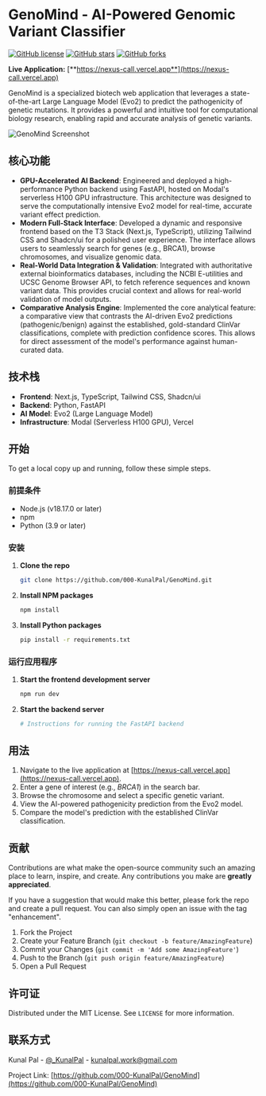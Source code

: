 # GenoMind - AI-Powered Genomic Variant Classifier

[![GitHub license](https://img.shields.io/badge/license-MIT-blue.svg)](https://github.com/000-KunalPal/GenoMind/blob/main/LICENSE)
[![GitHub stars](https://img.shields.io/github/stars/000-KunalPal/GenoMind.svg)](https://github.com/000-KunalPal/GenoMind/stargazers)
[![GitHub forks](https.img.shields.io/github/forks/000-KunalPal/GenoMind.svg)](https://github.com/000-KunalPal/GenoMind/network)

**Live Application:** [**https://nexus-call.vercel.app**](https://nexus-call.vercel.app)

GenoMind is a specialized biotech web application that leverages a state-of-the-art Large Language Model (Evo2) to predict the pathogenicity of genetic mutations. It provides a powerful and intuitive tool for computational biology research, enabling rapid and accurate analysis of genetic variants.

![GenoMind Screenshot](https://user-images.githubusercontent.com/83445838/236873413-5381a903-516c-4b1f-963d-42514d9b62f5.png)

## 核心功能

*   **GPU-Accelerated AI Backend**: Engineered and deployed a high-performance Python backend using FastAPI, hosted on Modal's serverless H100 GPU infrastructure. This architecture was designed to serve the computationally intensive Evo2 model for real-time, accurate variant effect prediction.
*   **Modern Full-Stack Interface**: Developed a dynamic and responsive frontend based on the T3 Stack (Next.js, TypeScript), utilizing Tailwind CSS and Shadcn/ui for a polished user experience. The interface allows users to seamlessly search for genes (e.g., BRCA1), browse chromosomes, and visualize genomic data.
*   **Real-World Data Integration & Validation**: Integrated with authoritative external bioinformatics databases, including the NCBI E-utilities and UCSC Genome Browser API, to fetch reference sequences and known variant data. This provides crucial context and allows for real-world validation of model outputs.
*   **Comparative Analysis Engine**: Implemented the core analytical feature: a comparative view that contrasts the AI-driven Evo2 predictions (pathogenic/benign) against the established, gold-standard ClinVar classifications, complete with prediction confidence scores. This allows for direct assessment of the model's performance against human-curated data.

## 技术栈

*   **Frontend**: Next.js, TypeScript, Tailwind CSS, Shadcn/ui
*   **Backend**: Python, FastAPI
*   **AI Model**: Evo2 (Large Language Model)
*   **Infrastructure**: Modal (Serverless H100 GPU), Vercel

## 开始

To get a local copy up and running, follow these simple steps.

### 前提条件

*   Node.js (v18.17.0 or later)
*   npm
*   Python (3.9 or later)

### 安装

1.  **Clone the repo**
    ```sh
    git clone https://github.com/000-KunalPal/GenoMind.git
    ```
2.  **Install NPM packages**
    ```sh
    npm install
    ```
3.  **Install Python packages**
    ```sh
    pip install -r requirements.txt
    ```

### 运行应用程序

1.  **Start the frontend development server**
    ```sh
    npm run dev
    ```
2.  **Start the backend server**
    ```sh
    # Instructions for running the FastAPI backend
    ```

## 用法

1.  Navigate to the live application at [https://nexus-call.vercel.app](https://nexus-call.vercel.app).
2.  Enter a gene of interest (e.g., *BRCA1*) in the search bar.
3.  Browse the chromosome and select a specific genetic variant.
4.  View the AI-powered pathogenicity prediction from the Evo2 model.
5.  Compare the model's prediction with the established ClinVar classification.

## 贡献

Contributions are what make the open-source community such an amazing place to learn, inspire, and create. Any contributions you make are **greatly appreciated**.

If you have a suggestion that would make this better, please fork the repo and create a pull request. You can also simply open an issue with the tag "enhancement".

1.  Fork the Project
2.  Create your Feature Branch (`git checkout -b feature/AmazingFeature`)
3.  Commit your Changes (`git commit -m 'Add some AmazingFeature'`)
4.  Push to the Branch (`git push origin feature/AmazingFeature`)
5.  Open a Pull Request

## 许可证

Distributed under the MIT License. See `LICENSE` for more information.

## 联系方式

Kunal Pal - [@\_KunalPal](https://twitter.com/_KunalPal) - kunalpal.work@gmail.com

Project Link: [https://github.com/000-KunalPal/GenoMind](https://github.com/000-KunalPal/GenoMind)
